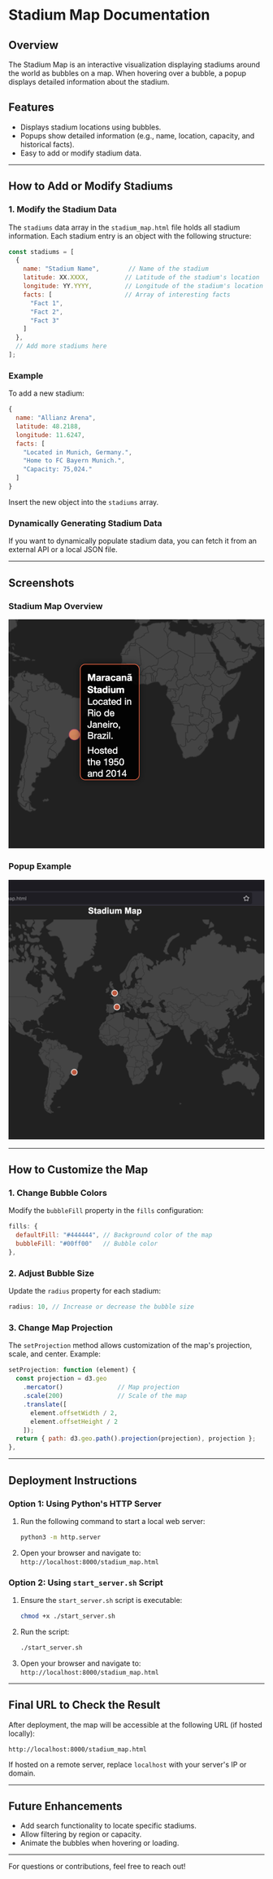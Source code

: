 
# Stadium Map Documentation

## Overview
The Stadium Map is an interactive visualization displaying stadiums around the world as bubbles on a map. When hovering over a bubble, a popup displays detailed information about the stadium.

## Features
- Displays stadium locations using bubbles.
- Popups show detailed information (e.g., name, location, capacity, and historical facts).
- Easy to add or modify stadium data.

---

## How to Add or Modify Stadiums

### 1. **Modify the Stadium Data**
The `stadiums` data array in the `stadium_map.html` file holds all stadium information. Each stadium entry is an object with the following structure:

```javascript
const stadiums = [
  {
    name: "Stadium Name",        // Name of the stadium
    latitude: XX.XXXX,          // Latitude of the stadium's location
    longitude: YY.YYYY,         // Longitude of the stadium's location
    facts: [                    // Array of interesting facts
      "Fact 1",
      "Fact 2",
      "Fact 3"
    ]
  },
  // Add more stadiums here
];
```

### Example
To add a new stadium:
```javascript
{
  name: "Allianz Arena",
  latitude: 48.2188,
  longitude: 11.6247,
  facts: [
    "Located in Munich, Germany.",
    "Home to FC Bayern Munich.",
    "Capacity: 75,024."
  ]
}
```

Insert the new object into the `stadiums` array.

### Dynamically Generating Stadium Data
If you want to dynamically populate stadium data, you can fetch it from an external API or a local JSON file.

---

## Screenshots

### Stadium Map Overview
![Stadium Map Overview](img/demo1.png)

### Popup Example
![Popup Example](img/demo2.png)

---

## How to Customize the Map

### 1. **Change Bubble Colors**
Modify the `bubbleFill` property in the `fills` configuration:
```javascript
fills: {
  defaultFill: "#444444", // Background color of the map
  bubbleFill: "#00ff00"   // Bubble color
},
```

### 2. **Adjust Bubble Size**
Update the `radius` property for each stadium:
```javascript
radius: 10, // Increase or decrease the bubble size
```

### 3. **Change Map Projection**
The `setProjection` method allows customization of the map's projection, scale, and center. Example:
```javascript
setProjection: function (element) {
  const projection = d3.geo
    .mercator()               // Map projection
    .scale(200)               // Scale of the map
    .translate([
      element.offsetWidth / 2,
      element.offsetHeight / 2
    ]);
  return { path: d3.geo.path().projection(projection), projection };
},
```

---

## Deployment Instructions

### Option 1: Using Python's HTTP Server
1. Run the following command to start a local web server:
   ```bash
   python3 -m http.server
   ```

2. Open your browser and navigate to: `http://localhost:8000/stadium_map.html`

### Option 2: Using `start_server.sh` Script
1. Ensure the `start_server.sh` script is executable:
   ```bash
   chmod +x ./start_server.sh
   ```

2. Run the script:
   ```bash
   ./start_server.sh
   ```

3. Open your browser and navigate to: `http://localhost:8000/stadium_map.html`

---

## Final URL to Check the Result
After deployment, the map will be accessible at the following URL (if hosted locally):
```
http://localhost:8000/stadium_map.html
```

If hosted on a remote server, replace `localhost` with your server's IP or domain.

---

## Future Enhancements
- Add search functionality to locate specific stadiums.
- Allow filtering by region or capacity.
- Animate the bubbles when hovering or loading.

---

For questions or contributions, feel free to reach out!

